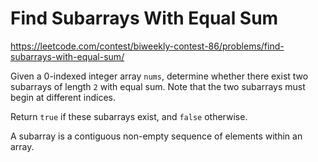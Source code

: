# Find Subarrays With Equal Sum

https://leetcode.com/contest/biweekly-contest-86/problems/find-subarrays-with-equal-sum/

Given a 0-indexed integer array `nums`, determine whether there exist two subarrays of length `2` with equal sum. Note that the two subarrays must begin at different indices.

Return `true` if these subarrays exist, and `false` otherwise.

A subarray is a contiguous non-empty sequence of elements within an array.
